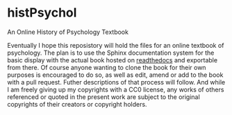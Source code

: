 # histPsychol
An Online History of Psychology Textbook

Eventually I hope this reposistory will hold the files for an online textbook of psychology. The plan is to use the Sphinx documentation system for the basic display with the actual book hosted on [readthedocs](http://history-of-psychology.readthedocs.org/en/latest/) and exportable from there. Of course anyone wanting to clone the book for their own purposes is encouraged to do so, as well as edit, amend or add to the book with a pull request. Futher descriptions of that process will follow. And while I am freely giving up my copyrights with a CC0 license, any works of others referenced or quoted in the present work are subject to the original copyrights of their creators or copyright holders. 
